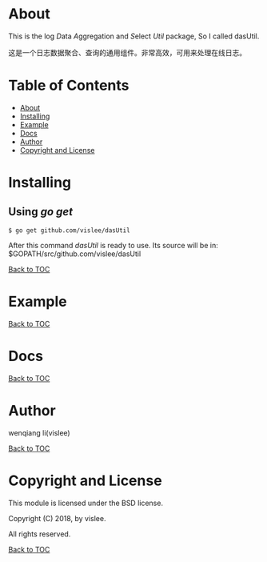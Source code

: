 About
=====

This is the log *D*ata *A*ggregation and *S*elect *Util* package, So I called dasUtil.

这是一个日志数据聚合、查询的通用组件。非常高效，可用来处理在线日志。


Table of Contents
=================
* [About](#about)
* [Installing](#installing)
* [Example](#example)
* [Docs](#docs)
* [Author](#author)
* [Copyright and License](#copyright-and-license)

Installing
==========

Using *go get*
-------------

    $ go get github.com/vislee/dasUtil

After this command *dasUtil* is ready to use. Its source will be in:
    $GOPATH/src/github.com/vislee/dasUtil

[Back to TOC](#table-of-contents)


Example
=======




[Back to TOC](#table-of-contents)

Docs
====



[Back to TOC](#table-of-contents)


Author
======

wenqiang li(vislee)

[Back to TOC](#table-of-contents)


Copyright and License
=====================

This module is licensed under the BSD license.

Copyright (C) 2018, by vislee.

All rights reserved.

[Back to TOC](#table-of-contents)
